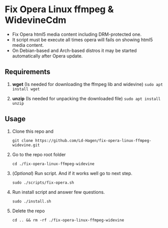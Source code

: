 # Fix Opera Linux ffmpeg & WidevineCdm

* Fix Opera html5 media content including DRM-protected one.
* It script must be execute all times opera will fails on showing html5 media content.
* On Debian-based and Arch-based distros it may be started automatically after Opera update.

## Requirements

1. **wget** (Is needed for downloading the ffmpeg lib and widevine)
    ```sudo apt install wget```

2. **unzip** (Is needed for unpacking the downloaded file)
    ```sudo apt install unzip```

## Usage

1. Clone this repo and

    ```git clone https://github.com/Ld-Hagen/fix-opera-linux-ffmpeg-widevine.git```

2. Go to the repo root folder

    ```cd ./fix-opera-linux-ffmpeg-widevine```

3. (*Optional*) Run script. And if it works well go to next step.

    ```sudo ./scripts/fix-opera.sh```

4. Run install script and answer few questions.

    ```sudo ./install.sh```

5. Delete the repo

    ```cd .. && rm -rf ./fix-opera-linux-ffmpeg-widevine```
